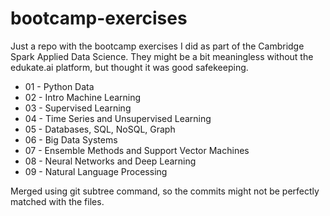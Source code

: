# bootcamp-exercises
Just a repo with the bootcamp exercises I did as part of the Cambridge Spark Applied Data Science. They might be a bit meaningless without the edukate.ai platform, but thought it was good safekeeping.

 - 01 - Python Data
 - 02 - Intro Machine Learning
 - 03 - Supervised Learning
 - 04 - Time Series and Unsupervised Learning
 - 05 - Databases, SQL, NoSQL, Graph
 - 06 - Big Data Systems
 - 07 - Ensemble Methods and Support Vector Machines
 - 08 - Neural Networks and Deep Learning
 - 09 - Natural Language Processing


Merged using git subtree command, so the commits might not be perfectly matched with the files.
